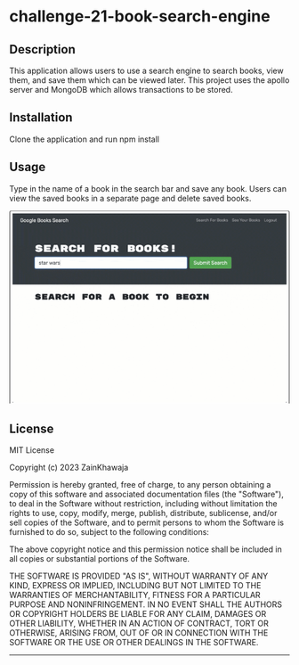 # challenge-21-book-search-engine

## Description

This application allows users to use a search engine to search books, view them, and save them which can be viewed later. This project uses the apollo server and MongoDB which allows transactions to be stored. 

## Installation

Clone the application and run npm install

## Usage

Type in the name of a book in the search bar and save any book. Users can view the saved books in a separate page and delete saved books.

![alt text](client/src/images/website.png)


## License

MIT License

Copyright (c) 2023 ZainKhawaja

Permission is hereby granted, free of charge, to any person obtaining a copy of this software and associated documentation files (the "Software"), to deal in the Software without restriction, including without limitation the rights to use, copy, modify, merge, publish, distribute, sublicense, and/or sell copies of the Software, and to permit persons to whom the Software is furnished to do so, subject to the following conditions:

The above copyright notice and this permission notice shall be included in all copies or substantial portions of the Software.

THE SOFTWARE IS PROVIDED "AS IS", WITHOUT WARRANTY OF ANY KIND, EXPRESS OR IMPLIED, INCLUDING BUT NOT LIMITED TO THE WARRANTIES OF MERCHANTABILITY, FITNESS FOR A PARTICULAR PURPOSE AND NONINFRINGEMENT. IN NO EVENT SHALL THE AUTHORS OR COPYRIGHT HOLDERS BE LIABLE FOR ANY CLAIM, DAMAGES OR OTHER LIABILITY, WHETHER IN AN ACTION OF CONTRACT, TORT OR OTHERWISE, ARISING FROM, OUT OF OR IN CONNECTION WITH THE SOFTWARE OR THE USE OR OTHER DEALINGS IN THE SOFTWARE.

---